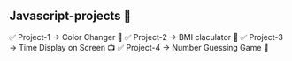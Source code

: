 ## Javascript-projects 🚀
✅  Project-1 -> Color Changer 🌈
✅ Project-2 -> BMI claculator 🧮
✅ Project-3 -> Time Display on Screen 📺
✅ Project-4 -> Number Guessing Game 🎰
